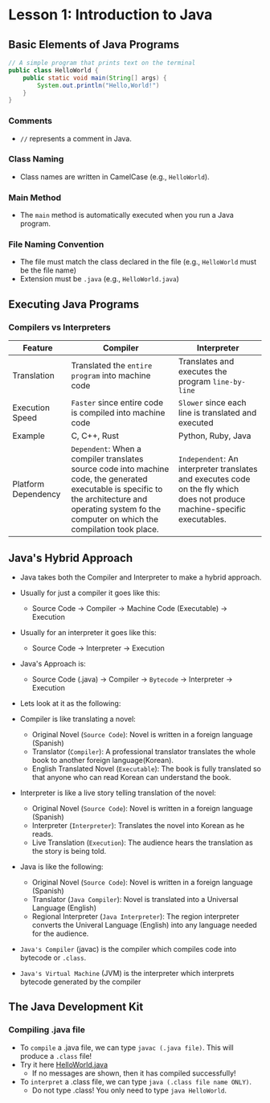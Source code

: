 # Lesson 1: Introduction to Java
## Basic Elements of Java Programs
``` java
// A simple program that prints text on the terminal
public class HelloWorld {
    public static void main(String[] args) {
        System.out.println("Hello,World!")
    }
}
```

### Comments
- `//` represents a comment in Java.

### Class Naming
- Class names are written in CamelCase (e.g., `HelloWorld`).

### Main Method
- The `main` method is automatically executed when you run a Java program.

### File Naming Convention
- The file must match the class declared in the file (e.g., `HelloWorld` must be the file name)
- Extension must be `.java` (e.g., `HelloWorld.java`)

## Executing Java Programs

### Compilers vs Interpreters

| Feature | Compiler | Interpreter |
| ------- | -------- | ----------- |
| Translation | Translated the `entire program` into machine code | Translates and executes the program `line-by-line` |
| Execution Speed | `Faster` since entire code is compiled into machine code | `Slower` since each line is translated and executed|
| Example | C, C++, Rust | Python, Ruby, Java|
| Platform Dependency| `Dependent`: When a compiler translates source code into machine code, the generated executable is specific to the architecture and operating system fo the computer on which the compilation took place. | `Independent`: An interpreter translates and executes code on the fly which does not produce machine-specific executables. |

## Java's Hybrid Approach

- Java takes both the Compiler and Interpreter to make a hybrid approach.
- Usually for just a compiler it goes like this:
    - Source Code -> Compiler -> Machine Code (Executable) -> Execution
- Usually for an interpreter it goes like this:
    - Source Code -> Interpreter -> Execution
- Java's Approach is:
    - Source Code (.java) -> Compiler -> `Bytecode` -> Interpreter -> Execution

- Lets look at it as the following:
- Compiler is like translating a novel:
    - Original Novel (`Source Code`): Novel is written in a foreign language (Spanish)
    - Translator (`Compiler`): A professional translator translates the whole book to another foreign language(Korean).
    - English Translated Novel (`Executable`): The book is fully translated so that anyone who can read Korean can understand the book.
- Interpreter is like a live story telling translation of the novel:
    - Original Novel (`Source Code`): Novel is written in a foreign language (Spanish)
    - Interpreter (`Interpreter`): Translates the novel into Korean as he reads.
    - Live Translation (`Execution`): The audience hears the translation as the story is being told.
- Java is like the following:
    - Original Novel (`Source Code`): Novel is written in a foreign language (Spanish)
    - Translator (`Java Compiler`): Novel is translated into a Universal Language (English)
    - Regional Interpreter (`Java Interpreter`): The region interpreter converts the Univeral Language (English) into any language needed for the audience.

- `Java's Compiler` (javac) is the compiler which compiles code into bytecode or `.class`.
- `Java's Virtual Machine` (JVM) is the interpreter which interprets bytecode generated by the compiler

## The Java Development Kit

### Compiling .java file
- To `compile` a .java file, we can type `javac (.java file)`. This will produce a `.class` file!
- Try it here [HelloWorld.java](hello_world\HelloWorld.java) 
    - If no messages are shown, then it has compiled successfully!
- To `interpret` a .class file, we can type `java (.class file name ONLY)`.
    - Do not type .class! You only need to type `java HelloWorld`.

